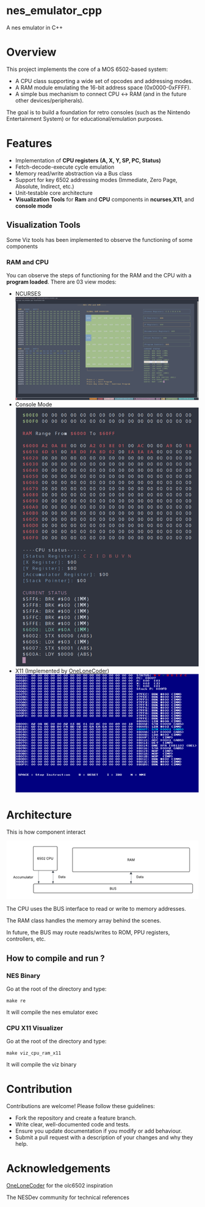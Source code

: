 # nes_emulator_cpp

A nes emulator in C++

# Overview
This project implements the core of a MOS 6502-based system:

* A CPU class supporting a wide set of opcodes and addressing modes.
* A RAM module emulating the 16-bit address space (0x0000-0xFFFF).
* A simple bus mechanism to connect CPU ↔ RAM (and in the future other devices/peripherals).

The goal is to build a foundation for retro consoles (such as the Nintendo Entertainment System) or for educational/emulation purposes.

# Features

* Implementation of **CPU registers** **(A, X, Y, SP, PC, Status)**
* Fetch-decode-execute cycle emulation
* Memory read/write abstraction via a Bus class
* Support for key 6502 addressing modes (Immediate, Zero Page, Absolute, Indirect, etc.)
* Unit-testable core architecture
* **Visualization Tools** for **Ram** and **CPU** components in **ncurses**,**X11**, and **console mode**

## Visualization Tools

Some Viz tools has been implemented to observe the functioning of some components

### RAM and CPU

You can observe the steps of functioning for the RAM and the CPU with a **program loaded**.
There are 03 view modes:
* NCURSES 
![image](./images//RAM_visualizer_ncurse_tool.png "ncurse view")
* Console Mode
![image](./images/RAM_visualizer_console_tool.png "console mode view")
* X11 (Implemented by [OneLoneCoder](https://github.com/OneLoneCoder))
![image](./images/RAM_visualizer_x11_tool.png "X11 view")

# Architecture

This is how component interact

![image](./images/arch_v1.png "arch v1")

The CPU uses the BUS interface to read or write to memory addresses.

The RAM class handles the memory array behind the scenes.

In future, the BUS may route reads/writes to ROM, PPU registers, controllers, etc.


## How to compile and run ?

### NES Binary

Go at the root of the directory and type:

    make re

It will compile the nes emulator exec


### CPU X11 Visualizer

Go at the root of the directory and type:

    make viz_cpu_ram_x11

It will compile the viz binary

# Contribution

Contributions are welcome!
Please follow these guidelines:

* Fork the repository and create a feature branch.
* Write clear, well-documented code and tests.
* Ensure you update documentation if you modify or add behaviour.
* Submit a pull request with a description of your changes and why they help.

# Acknowledgements

[OneLoneCoder](https://github.com/OneLoneCoder) for the olc6502 inspiration

The NESDev community for technical references